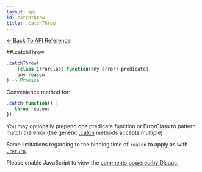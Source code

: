 ```yaml
---
layout: api
id: catchthrow
title: .catchThrow
---
```



[← Back To API Reference](/docs/api-reference.html)
<div class="api-code-section"><markdown>
##.catchThrow

```js
.catchThrow(
    [class ErrorClass|function(any error) predicate],
    any reason
) -> Promise
```

Convenience method for:

```js
.catch(function() {
   throw reason;
});
```
You may optionally prepend one predicate function or ErrorClass to pattern match the error (the generic [.catch](.) methods accepts multiple)

Same limitations regarding to the binding time of `reason` to apply as with [`.return`](.).
</markdown></div>

<div id="disqus_thread"></div>
<script type="text/javascript">
    var disqus_title = ".catchThrow";
    var disqus_shortname = "bluebirdjs";
    var disqus_identifier = "disqus-id-catchthrow";
    
    (function() {
        var dsq = document.createElement("script"); dsq.type = "text/javascript"; dsq.async = true;
        dsq.src = "//" + disqus_shortname + ".disqus.com/embed.js";
        (document.getElementsByTagName("head")[0] || document.getElementsByTagName("body")[0]).appendChild(dsq);
    })();
</script>
<noscript>Please enable JavaScript to view the <a href="https://disqus.com/?ref_noscript" rel="nofollow">comments powered by Disqus.</a></noscript>